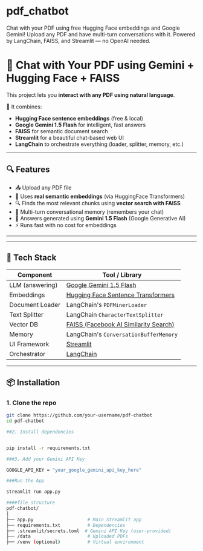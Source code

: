 # pdf_chatbot
Chat with your PDF using free Hugging Face embeddings and Google Gemini! Upload any PDF and have multi-turn conversations with it. Powered by LangChain, FAISS, and Streamlit — no OpenAI needed.
# 📄 Chat with Your PDF using Gemini + Hugging Face + FAISS

This project lets you **interact with any PDF using natural language**.

🚀 It combines:
- **Hugging Face sentence embeddings** (free & local)
- **Google Gemini 1.5 Flash** for intelligent, fast answers
- **FAISS** for semantic document search
- **Streamlit** for a beautiful chat-based web UI
- **LangChain** to orchestrate everything (loader, splitter, memory, etc.)

---

## 🔍 Features

- 📤 Upload any PDF file
- 🧠 Uses **real semantic embeddings** (via HuggingFace Transformers)
- 🔍 Finds the most relevant chunks using **vector search with FAISS**
- 💬 Multi-turn conversational memory (remembers your chat)
- 🤖 Answers generated using **Gemini 1.5 Flash** (Google Generative AI)
- ⚡ Runs fast with no cost for embeddings

---


---

## 🧠 Tech Stack

| Component          | Tool / Library                              |
|--------------------|---------------------------------------------|
| LLM (answering)    | [Google Gemini 1.5 Flash](https://makersuite.google.com/) |
| Embeddings         | [Hugging Face Sentence Transformers](https://huggingface.co/sentence-transformers/all-MiniLM-L6-v2) |
| Document Loader    | LangChain's `PDFMinerLoader`                |
| Text Splitter      | LangChain `CharacterTextSplitter`           |
| Vector DB          | [FAISS (Facebook AI Similarity Search)](https://github.com/facebookresearch/faiss) |
| Memory             | LangChain's `ConversationBufferMemory`      |
| UI Framework       | [Streamlit](https://streamlit.io)           |
| Orchestrator       | [LangChain](https://www.langchain.com)      |

---

## 📦 Installation

### 1. Clone the repo

```bash
git clone https://github.com/your-username/pdf-chatbot
cd pdf-chatbot

##2. Install dependencies


pip install -r requirements.txt

###3. Add your Gemini API Key

GOOGLE_API_KEY = "your_google_gemini_api_key_here"

###Run the App

streamlit run app.py

####file structure 
pdf-chatbot/
│
├── app.py                    # Main Streamlit app
├── requirements.txt          # Dependencies
├── .streamlit/secrets.toml  # Gemini API Key (user-provided)
├── /data                     # Uploaded PDFs
├── /venv (optional)          # Virtual environment
